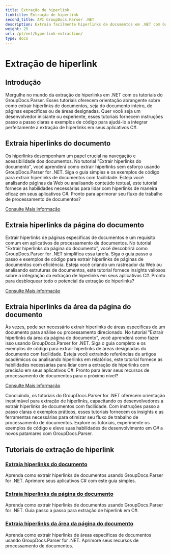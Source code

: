 ```yaml
---
title: Extração de hiperlink
linktitle: Extração de hiperlink
second_title: API GroupDocs.Parser .NET
description: Extraia facilmente hiperlinks de documentos em .NET com GroupDocs.Parser. Aprimore seus aplicativos C# com guias passo a passo para extração de hiperlinks.
weight: 25
url: /pt/net/hyperlink-extraction/
type: docs
---
```

# Extração de hiperlink

## Introdução

Mergulhe no mundo da extração de hiperlinks em .NET com os tutoriais do GroupDocs.Parser. Esses tutoriais oferecem orientação abrangente sobre como extrair hiperlinks de documentos, seja do documento inteiro, de páginas específicas ou de áreas designadas. Quer você seja um desenvolvedor iniciante ou experiente, esses tutoriais fornecem instruções passo a passo claras e exemplos de código para ajudá-lo a integrar perfeitamente a extração de hiperlinks em seus aplicativos C#.

## Extraia hiperlinks do documento

Os hiperlinks desempenham um papel crucial na navegação e acessibilidade dos documentos. No tutorial "Extrair hiperlinks do documento", você aprenderá como extrair hiperlinks sem esforço usando GroupDocs.Parser for .NET. Siga o guia simples e os exemplos de código para extrair hiperlinks de documentos com facilidade. Esteja você analisando páginas da Web ou analisando conteúdo textual, este tutorial fornece as habilidades necessárias para lidar com hiperlinks de maneira eficaz em seus aplicativos C#. Pronto para aprimorar seu fluxo de trabalho de processamento de documentos?

[Consulte Mais informação](./extract-hyperlinks-from-document/)

## Extraia hiperlinks da página do documento

Extrair hiperlinks de páginas específicas de documentos é um requisito comum em aplicativos de processamento de documentos. No tutorial "Extrair hiperlinks da página do documento", você descobrirá como GroupDocs.Parser for .NET simplifica essa tarefa. Siga o guia passo a passo e exemplos de código para extrair hiperlinks de páginas de documentos com eficiência. Esteja você criando um rastreador da Web ou analisando estruturas de documentos, este tutorial fornece insights valiosos sobre a integração da extração de hiperlinks em seus aplicativos C#. Pronto para desbloquear todo o potencial da extração de hiperlinks?

[Consulte Mais informação](./extract-hyperlinks-from-document-page/)

## Extraia hiperlinks da área da página do documento

Às vezes, pode ser necessário extrair hiperlinks de áreas específicas de um documento para análise ou processamento direcionado. No tutorial "Extrair hiperlinks da área da página do documento", você aprenderá como fazer isso usando GroupDocs.Parser for .NET. Siga o guia completo e os exemplos de código para extrair hiperlinks de áreas designadas do documento com facilidade. Esteja você extraindo referências de artigos acadêmicos ou analisando hiperlinks em relatórios, este tutorial fornece as habilidades necessárias para lidar com a extração de hiperlinks com precisão em seus aplicativos C#. Pronto para levar seus recursos de processamento de documentos para o próximo nível?

[Consulte Mais informação](./extract-hyperlinks-from-document-page-area/)

Concluindo, os tutoriais do GroupDocs.Parser for .NET oferecem orientação inestimável para extração de hiperlinks, capacitando os desenvolvedores a extrair hiperlinks de documentos com facilidade. Com instruções passo a passo claras e exemplos práticos, esses tutoriais fornecem os insights e as ferramentas necessárias para otimizar seu fluxo de trabalho de processamento de documentos. Explore os tutoriais, experimente os exemplos de código e eleve suas habilidades de desenvolvimento em C# a novos patamares com GroupDocs.Parser.
## Tutoriais de extração de hiperlink
### [Extraia hiperlinks do documento](./extract-hyperlinks-from-document/)
Aprenda como extrair hiperlinks de documentos usando GroupDocs.Parser for .NET. Aprimore seus aplicativos C# com este guia simples.
### [Extraia hiperlinks da página do documento](./extract-hyperlinks-from-document-page/)
Aprenda como extrair hiperlinks de documentos usando GroupDocs.Parser for .NET. Guia passo a passo para extração de hiperlink em C#.
### [Extraia hiperlinks da área da página do documento](./extract-hyperlinks-from-document-page-area/)
Aprenda como extrair hiperlinks de áreas específicas de documentos usando GroupDocs.Parser for .NET. Aprimore seus recursos de processamento de documentos.